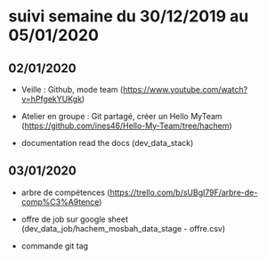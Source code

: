 # suivi semaine du 30/12/2019 au 05/01/2020

## 02/01/2020

* Veille : Github, mode team (https://www.youtube.com/watch?v=hPfgekYUKgk)

* Atelier en groupe : Git partagé, créer un Hello MyTeam (https://github.com/ines46/Hello-My-Team/tree/hachem)

* documentation read the docs (dev_data_stack)

## 03/01/2020

* arbre de compétences (https://trello.com/b/sUBgl79F/arbre-de-comp%C3%A9tence)

* offre de job sur google sheet (dev_data_job/hachem_mosbah_data_stage - offre.csv)

* commande git tag
